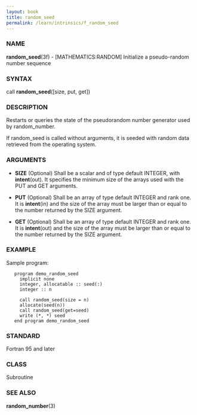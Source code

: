 ```yaml
---
layout: book
title: random_seed
permalink: /learn/intrinsics/f_random_seed
---
```

### NAME

**random\_seed**(3f) - \[MATHEMATICS:RANDOM\]
Initialize a pseudo-random number sequence

### SYNTAX

call **random\_seed**(\[size, put, get\])

### DESCRIPTION

Restarts or queries the state of the pseudorandom number generator used
by random\_number.

If random\_seed is called without arguments, it is seeded with random
data retrieved from the operating system.

### ARGUMENTS

  - **SIZE**
    (Optional) Shall be a scalar and of type default INTEGER, with
    **intent**(out). It specifies the minimum size of the arrays used
    with the PUT and GET arguments.

  - **PUT**
    (Optional) Shall be an array of type default INTEGER and rank one.
    It is **intent**(in) and the size of the array must be larger than
    or equal to the number returned by the SIZE argument.

  - **GET**
    (Optional) Shall be an array of type default INTEGER and rank one.
    It is **intent**(out) and the size of the array must be larger than
    or equal to the number returned by the SIZE argument.

### EXAMPLE

Sample program:

```
   program demo_random_seed
     implicit none
     integer, allocatable :: seed(:)
     integer :: n

     call random_seed(size = n)
     allocate(seed(n))
     call random_seed(get=seed)
     write (*, *) seed
   end program demo_random_seed
```

### STANDARD

Fortran 95 and later

### CLASS

Subroutine

### SEE ALSO

**random\_number**(3)
